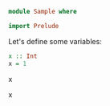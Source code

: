 ```hs
module Sample where

import Prelude
```

Let's define some variables:


```hs
x :: Int
x = 1
```

x


x
